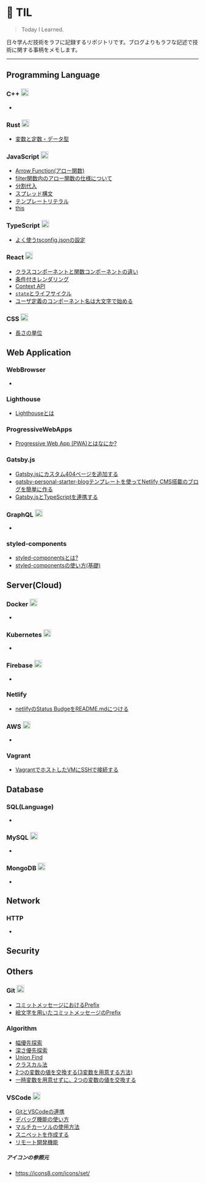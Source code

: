 # 📝 TIL
> Today I Learned.

日々学んだ技術をラフに記録するリポジトリです。ブログよりもラフな記述で技術に関する事柄をメモします。

---

## Programming Language
### C++ <img src="https://img.icons8.com/ios-filled/50/000000/c-plus-plus-logo.png" width="20" height="20" />
- 
### Rust <img src="https://img.icons8.com/android/24/000000/crab.png" width="20" height="20" />
- [変数と定数・データ型](https://github.com/k2font/til/blob/master/Rust/Variables/variables.md)
### JavaScript <img src="https://img.icons8.com/ios-glyphs/30/000000/javascript.png" width="20" height="20" />
- [Arrow Function(アロー関数)](/JavaScript/arrow-function.md)
- [filter関数内のアロー関数の仕様について ](/JavaScript/filter-arrow-function.md)
- [分割代入](/JavaScript/destructuring-assignment.md)
- [スプレッド構文](/JavaScript/spread.md)
- [テンプレートリテラル](/JavaScript/template-literals.md)
- [this](/JavaScript/this-usage.md)
### TypeScript <img src="https://img.icons8.com/material-sharp/24/000000/typescript.png" width="20" height="20" />
- [よく使うtsconfig.jsonの設定](TypeScript/tsconfig-summary.md)
### React <img src="https://img.icons8.com/ios-glyphs/100/000000/react.png" width="20" height="20" />
- [クラスコンポーネントと関数コンポーネントの違い](React/class-component-vs-function-component.md)
- [条件付きレンダリング](/React/conditional-rendering.md)
- [Context API](React/context-api.md)
- [`state`とライフサイクル](React/state-and-lifecycle.md)
- [ユーザ定義のコンポーネント名は大文字で始める](React/user-defined-components-must-be-capitalized.md)
### CSS <img src="https://img.icons8.com/material/24/000000/css3.png" width="20" height="20" />
- [長さの単位](/CSS/css-length.md)

## Web Application
### WebBrowser
- 
### Lighthouse
- [Lighthouseとは](/Lighthouse/whats-lighthouse.md)
### ProgressiveWebApps
- [Progressive Web App (PWA)とはなにか?](/ProgressiveWebApps/whatspwa.md)
### Gatsby.js
- [Gatsby.jsにカスタム404ページを追加する](Gatsby.js/add-404-page.md)
- [gatsby-personal-starter-blogテンプレートを使ってNetlify CMS搭載のブログを簡単に作る](Gatsby.js/gatsby-personal-starter-blog.md)
- [Gatsby.jsとTypeScriptを連携する](Gatsby.js/typescript-with-gatsby.md)
### GraphQL <img src="https://user-images.githubusercontent.com/6561417/88748753-c93bfd80-d18c-11ea-92d8-e4c90c2362b7.png" width="20" height="20" />
- 
### styled-components 
- [styled-componentsとは?](CSS/styled-components/whats-styled-components.md)
- [styled-componentsの使い方(基礎)](CSS/styled-components/how-to-use-styled-components-basics.md)

## Server(Cloud)
### Docker <img src="https://img.icons8.com/material/24/000000/docker.png" width="20" height="20" />
- 
### Kubernetes <img src="https://img.icons8.com/windows/32/000000/kubernetes.png" width="20" height="20" />
- 
### Firebase <img src="https://img.icons8.com/color/48/000000/firebase.png" width="20" height="20" />
- 
### Netlify
- [netlifyのStatus BudgeをREADME.mdにつける](netlify/status-badge.md)
### AWS <img src="https://img.icons8.com/material/48/000000/amazon-web-services.png" width="20" height="20" />
- 
### Vagrant 
- [VagrantでホストしたVMにSSHで接続する](/Vagrant/connect-ssh.md)

## Database
### SQL(Language)
- 
### MySQL <img src="https://img.icons8.com/ios-filled/50/000000/mysql-logo.png" width="20" height="20" />
- 
### MongoDB <img src="https://img.icons8.com/color/48/000000/mongodb.png" width="20" height="20" />
- 

## Network
### HTTP
- 

## Security

## Others
### Git <img src="https://img.icons8.com/ios-filled/50/000000/git.png" width="20" height="20" />
- [コミットメッセージにおけるPrefix](Git/prefix.md)
- [絵文字を用いたコミットメッセージのPrefix](Git/commit-message-emoji-prefix.md)

### Algorithm
- [幅優先探索](/Algorithm/bfs.md)
- [深さ優先探索](/Algorithm/dfs.md)
- [Union Find](/Algorithm/unionfind.md)
- [クラスカル法](/Algorithm/Kruskal.md)
- [2つの変数の値を交換する(3変数を用意する方法)](Algorithm/swap.md)
- [一時変数を用意せずに、2つの変数の値を交換する](Algorithm/xor-swap.md)

### VSCode <img src="https://img.icons8.com/color/48/000000/visual-studio-code-2019.png" width="20" height="20" />
- [GitとVSCodeの連携](/VSCode/vscode_git.md)
- [デバッグ機能の使い方](/VSCode/debug.md)
- [マルチカーソルの使用方法](/VSCode/multi-cursor.md)
- [スニペットを作成する](/VSCode/make-snippet.md)
- [リモート開発機能](/VSCode/remote-development.md)

##### アイコンの参照元
- https://icons8.com/icons/set/